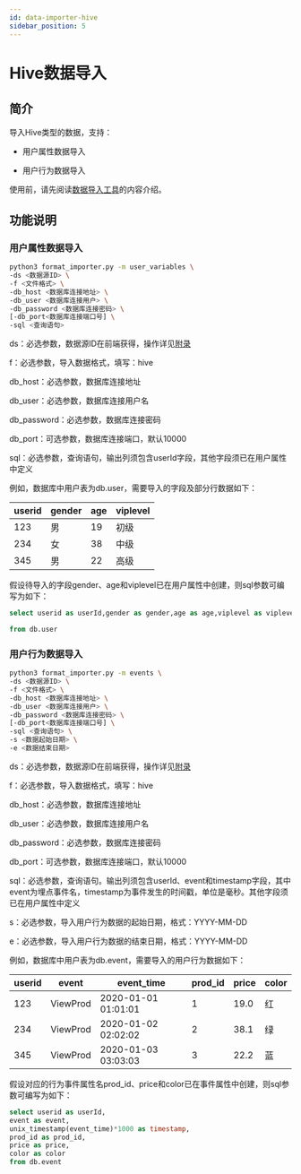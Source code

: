 ```yaml
---
id: data-importer-hive
sidebar_position: 5
---
```


# Hive数据导入

## 简介[](#jian-jie)

导入Hive类型的数据，支持：

* 用户属性数据导入
    
* 用户行为数据导入
    
使用前，请先阅读[数据导入工具](../../../developer-manual/toolbox/dataimporter)的内容介绍。


## 功能说明[](#yong-hu-shu-xing-shu-ju-dao-ru)

### 用户属性数据导入[](#yong-hu-shu-xing-shu-ju-dao-ru-1)

```sh
python3 format_importer.py -m user_variables \
-ds <数据源ID> \
-f <文件格式> \
-db_host <数据库连接地址> \
-db_user <数据库连接用户> \
-db_password <数据库连接密码> \
[-db_port<数据库连接端口号] \
-sql <查询语句>
```

ds：必选参数，数据源ID在前端获得，操作详见[附录](https://docs.growingio.com/op/developer-manual/toolbox/dataimporter/dataimporter-mysql#fu-lu)​

f：必选参数，导入数据格式，填写：hive

db_host：必选参数，数据库连接地址

db_user：必选参数，数据库连接用户名

db_password：必选参数，数据库连接密码

db_port：可选参数，数据库连接端口，默认10000

sql：必选参数，查询语句，输出列须包含userId字段，其他字段须已在用户属性中定义

例如，数据库中用户表为db.user，需要导入的字段及部分行数据如下：

| userid | gender | age | viplevel |
| --- | --- | --- | --- |
| 123 | 男   | 19  | 初级  |
| 234 | 女   | 38  | 中级  |
| 345 | 男   | 22  | 高级  |

假设待导入的字段gender、age和viplevel已在用户属性中创建，则sql参数可编写为如下：

```sql
select userid as userId,gender as gender,age as age,viplevel as viplevel 

from db.user​
```


### 用户行为数据导入[](#yong-hu-hang-wei-shu-ju-dao-ru)

```sh
python3 format_importer.py -m events \
-ds <数据源ID> \
-f <文件格式> \
-db_host <数据库连接地址> \
-db_user <数据库连接用户> \
-db_password <数据库连接密码> \
[-db_port<数据库连接端口号] \
-sql <查询语句> \
-s <数据起始日期> \
-e <数据结束日期>
```

ds：必选参数，数据源ID在前端获得，操作详见[附录](https://docs.growingio.com/op/developer-manual/toolbox/dataimporter/dataimporter-mysql#fu-lu)​

f：必选参数，导入数据格式，填写：hive

db_host：必选参数，数据库连接地址

db_user：必选参数，数据库连接用户名

db_password：必选参数，数据库连接密码

db_port：可选参数，数据库连接端口，默认10000

sql：必选参数，查询语句。输出列须包含userId、event和timestamp字段，其中event为埋点事件名，timestamp为事件发生的时间戳，单位是毫秒。其他字段须已在用户属性中定义

s：必选参数，导入用户行为数据的起始日期，格式：YYYY-MM-DD

e：必选参数，导入用户行为数据的结束日期，格式：YYYY-MM-DD

例如，数据库中用户表为db.event，需要导入的用户行为数据如下：

| userid | event | event_time | prod_id | price | color |
| --- | --- | --- | --- | --- | --- |
| 123 | ViewProd | 2020-01-01 01:01:01 | 1   | 19.0 | 红   |
| 234 | ViewProd | 2020-01-02 02:02:02 | 2   | 38.1 | 绿   |
| 345 | ViewProd | 2020-01-03 03:03:03 | 3   | 22.2 | 蓝   |

假设对应的行为事件属性名prod_id、price和color已在事件属性中创建，则sql参数可编写为如下：

```sql
select userid as userId,
event as event,
unix_timestamp(event_time)*1000 as timestamp,
prod_id as prod_id,
price as price,
color as color 
from db.event
```
